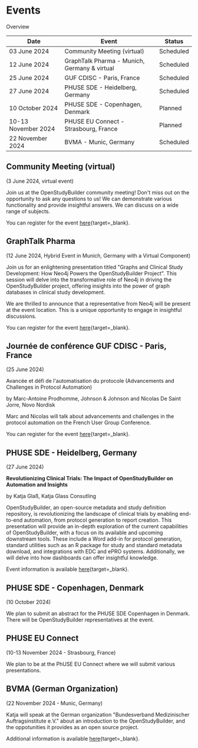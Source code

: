 # Events

Overview

Date | Event | Status 
-- | -- | --
03 June 2024 | Community Meeting (virtual) | Scheduled
12 June 2024 | GraphTalk Pharma - Munich, Germany & virtual | Scheduled
25 June 2024 | GUF CDISC - Paris, France | Scheduled
27 June 2024 | PHUSE SDE - Heidelberg, Germany | Scheduled
10 October 2024 | PHUSE SDE - Copenhagen, Denmark | Planned
10-13 November 2024 | PHUSE EU Connect - Strasbourg, France | Planned
22 November 2024 | BVMA - Munic, Germany | Scheduled


## Community Meeting (virtual)

(3 June 2024, virtual event)

Join us at the OpenStudyBuilder community meeting! Don't miss out on the opportunity to ask any questions to us! We can demonstrate various functionality and provide insightful answers. We can discuss on a wide range of subjects.

You can register for the event [here](https://www.linkedin.com/events/openstudybuildercommunitymeetin7195724693440499713/comments/){target=_blank}.

## GraphTalk Pharma

(12 June 2024, Hybrid Event in Munich, Germany with a Virtual Component)

Join us for an enlightening presentation titled "Graphs and Clinical Study Development: How Neo4j Powers the OpenStudyBuilder Project". This session will delve into the transformative role of Neo4j in driving the OpenStudyBuilder project, offering insights into the power of graph databases in clinical study development.

We are thrilled to announce that a representative from Neo4j will be present at the event location. This is a unique opportunity to engage in insightful discussions.

You can register for the event [here](https://neo4j.com/event/graphtalk-munich-pharma/){target=_blank}.

## Journ&eacute;e de conf&eacute;rence GUF CDISC - Paris, France

(25 June 2024)

Avanc&eacute;e et d&eacute;fi de l'automatisation du protocole (Advancements and Challenges in Protocol Automation)

by Marc-Antoine Prodhomme, Johnson & Johnson and Nicolas De Saint Jorre, Novo Nordisk

Marc and Nicolas will talk about advancements and challenges in the protocol automation on the French User Group Conference.

You can register for the event [here](https://www.tickettailor.com/events/hpitauxuniversitairesdegenvehug/1258089){target=_blank}.

## PHUSE SDE - Heidelberg, Germany

(27 June 2024)

**Revolutionizing Clinical Trials: The Impact of OpenStudyBuilder on Automation and Insights**

by Katja Gla&szlig;, Katja Glass Consutling

OpenStudyBuilder, an open-source metadata and study definition repository, is revolutionizing the landscape of clinical trials by enabling end-to-end automation, from protocol generation to report creation. This presentation will provide an in-depth exploration of the current capabilities of OpenStudyBuilder, with a focus on its available and upcoming downstream tools. These include a Word add-in for protocol generation, standard utilities such as an R package for study and standard metadata download, and integrations with EDC and ePRO systems. Additionally, we will delve into how dashboards can offer insightful knowledge.

Event information is available [here](https://www.phuse-events.org/attend/frontend/reg/thome.csp?pageID=37311&eventID=59){target=_blank}.

## PHUSE SDE - Copenhagen, Denmark

(10 October 2024)

We plan to submit an abstract for the PHUSE SDE Copenhagen in Denmark. There will be OpenStudyBuilder representatives at the event.

## PHUSE EU Connect

(10-13 November 2024 - Strasbourg, France)

We plan to be at the PhUSE EU Connect where we will submit various presentations.

## BVMA (German Organization)

(22 November 2024 - Munic, Germany)

Katja will speak at the German organization "Bundesverband Medizinischer Auftragsinstitute e.V." about an introduction to the OpenStudyBuilder, and the oppotunities it provides as an open source project.

Additional information is available [here](https://www.bvma.de/){target=_blank}.